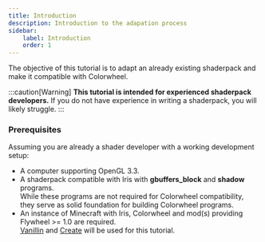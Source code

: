 ```yaml
---
title: Introduction
description: Introduction to the adapation process
sidebar:
    label: Introduction
    order: 1
---
```


The objective of this tutorial is to adapt an already existing shaderpack and make it compatible with Colorwheel.

:::caution[Warning]
**This tutorial is intended for experienced shaderpack developers.** If you do not have experience in writing a shaderpack, you will likely struggle.
:::

### Prerequisites

Assuming you are already a shader developer with a working development setup:

- A computer supporting OpenGL 3.3.
- A shaderpack compatible with Iris with **gbuffers_block** and **shadow** programs.  
While these programs are not required for Colorwheel compatibility, they serve as solid foundation for building Colorwheel programs.
- An instance of Minecraft with Iris, Colorwheel and mod(s) providing Flywheel >= 1.0 are required.  
[Vanillin](https://modrinth.com/mod/flw-vanillin/) and [Create](modrinth.com/mod/create/) will be used for this tutorial.
